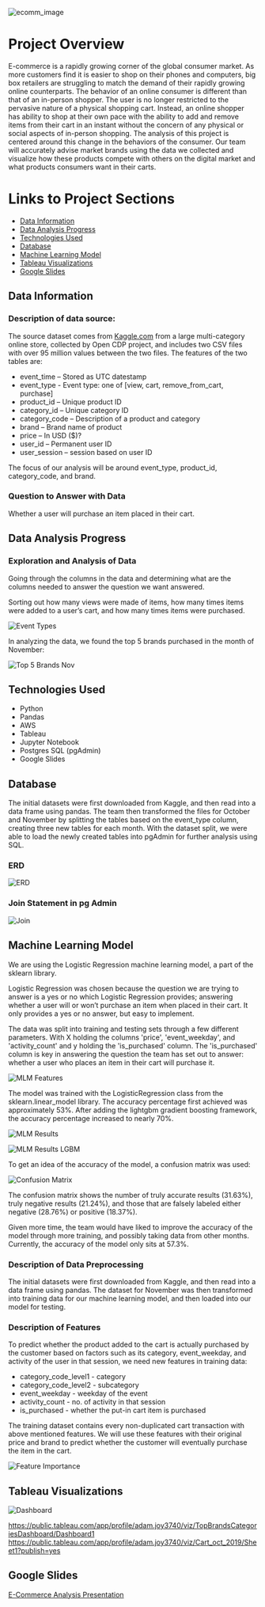 ![ecomm_image](https://user-images.githubusercontent.com/100390727/180898274-f094b0b7-4536-40fe-93ed-001a449849c3.png)


# Project Overview
E-commerce is a rapidly growing corner of the global consumer market. As more customers find it is easier to shop on their phones and computers, big box retailers are struggling to match the demand of their rapidly growing online counterparts. The behavior of an online consumer is different than that of an in-person shopper. The user is no longer restricted to the pervasive nature of a physical shopping cart. Instead, an online shopper has ability to shop at their own pace with the ability to add and remove items from their cart in an instant without the concern of any physical or social aspects of in-person shopping. The analysis of this project is centered around this change in the behaviors of the consumer. Our team will accurately advise market brands using the data we collected and visualize how these products compete with others on the digital market and what products consumers want in their carts.

# Links to Project Sections
- [Data Information](#data-information)
- [Data Analysis Progress](#data-analysis-progress)
- [Technologies Used](#technologies-used)
- [Database](#database)
- [Machine Learning Model](#machine-learning-model)
- [Tableau Visualizations](#tableau-visualizations)
- [Google Slides](#google-slides)

## Data Information

### Description of data source:

The source dataset comes from [Kaggle.com](https://www.kaggle.com/datasets/mkechinov/ecommerce-behavior-data-from-multi-category-store) from a large multi-category online store, collected by Open CDP project, and includes two CSV files with over 95 million values between the two files.  The features of the two tables are: 

- event_time – Stored as UTC datestamp
- event_type - Event type: one of [view, cart, remove_from_cart, purchase]
- product_id – Unique product ID
- category_id – Unique category ID
- category_code – Description of a product and category
- brand – Brand name of product
- price – In USD ($)?
- user_id – Permanent user ID
- user_session – session based on user ID

The focus of our analysis will be around event_type, product_id, category_code, and brand.

### Question to Answer with Data

Whether a user will purchase an item placed in their cart.

## Data Analysis Progress

### Exploration and Analysis of Data

Going through the columns in the data and determining what are the columns needed to answer the question we want answered.

Sorting out how many views were made of items, how many times items were added to a user’s cart, and how many times items were purchased.

![Event Types](Resources/Images/vcpoutput.png)

In analyzing the data, we found the top 5 brands purchased in the month of November:

![Top 5 Brands Nov](Resources/Images/top_fivebrands.png)

## Technologies Used

- Python
- Pandas
- AWS
- Tableau
- Jupyter Notebook
- Postgres SQL (pgAdmin)
- Google Slides

## Database

The initial datasets were first downloaded from Kaggle, and then read into a data frame using pandas. The team then transformed the files for October and November by splitting the tables based on the event_type column, creating three new tables for each month. With the dataset split, we were able to load the newly created tables into pgAdmin for further analysis using SQL.

### ERD

![ERD](https://github.com/AMJ1995/E_Commerce_Analysis/blob/ChrisBranch/Resources/Images/Cleaned_ECommerce_ERD.png)

### Join Statement in pg Admin

![Join](Resources/Images/Join_Statement.png)

## Machine Learning Model

We are using the Logistic Regression machine learning model, a part of the sklearn library.

Logistic Regression was chosen because the question we are trying to answer is a yes or no which Logistic Regression provides; answering whether a user will or won’t purchase an item when placed in their cart. It only provides a yes or no answer, but easy to implement.

The data was split into training and testing sets through a few different parameters. With X holding the columns 'price', 'event_weekday', and 'activity_count' and y holding the 'is_purchased' column. The 'is_purchased' column is key in answering the question the team has set out to answer: whether a user who places an item in their cart will purchase it.

![MLM Features](Resources/Images/lr_mlmtts.png)

The model was trained with the LogisticRegression class from the sklearn.linear_model library. The accuracy percentage first achieved was approximately 53%. After adding the lightgbm gradient boosting framework, the accuracy percentage increased to nearly 70%.

![MLM Results](Resources/Images/lr_mlmtts2.png)

![MLM Results LGBM](Resources/Images/lgbm.png)

To get an idea of the accuracy of the model, a confusion matrix was used:

![Confusion Matrix](Resources/Images/con_mat.png)

The confusion matrix shows the number of truly accurate results (31.63%), truly negative results (21.24%), and those that are falsely labeled either negative (28.76%) or positive (18.37%).

Given more time, the team would have liked to improve the accuracy of the model through more training, and possibly taking data from other months.  Currently, the accuracy of the model only sits at 57.3%.

### Description of Data Preprocessing

The initial datasets were first downloaded from Kaggle, and then read into a data frame using pandas. The dataset for November was then transformed into training data for our machine learning model, and then loaded into our model for testing.

### Description of Features

To predict whether the product added to the cart is actually purchased by the customer based on factors such as its category, event_weekday, and activity of the user in that session, we need new features in training data:

- category_code_level1 - category
- category_code_level2 - subcategory
- event_weekday - weekday of the event
- activity_count - no. of activity in that session
- is_purchased - whether the put-in cart item is purchased

The training dataset contains every non-duplicated cart transaction with above mentioned features. We will use these features with their original price and brand to predict whether the customer will eventually purchase the item in the cart.

![Feature Importance](Resources/Images/feat_imp.png)

## Tableau Visualizations

![Dashboard](Resources/Images/dashboard.png)

https://public.tableau.com/app/profile/adam.joy3740/viz/TopBrandsCategoriesDashboard/Dashboard1
https://public.tableau.com/app/profile/adam.joy3740/viz/Cart_oct_2019/Sheet1?publish=yes

## Google Slides
[E-Commerce Analysis Presentation](https://docs.google.com/presentation/d/1OEXk-PdzL35VCIkZmoJKg7Pm75DpVYqanqhUKytyYg0/edit?usp=sharing)
